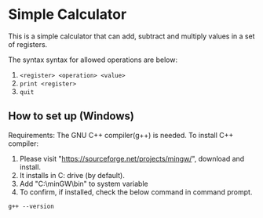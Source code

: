 # Simple Calculator
This is a simple calculator that can add, subtract and multiply values in a set of registers.

The syntax syntax for allowed operations are below:
1. `<register> <operation> <value>`
2. `print <register>`
3. `quit`

## How to set up (Windows)
Requirements:
The GNU C++ compiler(g++) is needed.
To install C++ compiler:
1. Please visit "https://sourceforge.net/projects/mingw/", download and install.
2. It installs in C: drive (by default).
3. Add "C:\minGW\bin" to system variable
4. To confirm, if installed, check the below command in command prompt.

```
g++ --version
```
